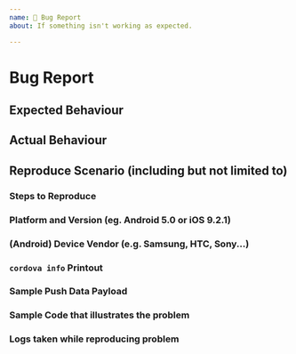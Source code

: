 ```yaml
---
name: 🐛 Bug Report
about: If something isn't working as expected.

---
```


# Bug Report

## Expected Behaviour

## Actual Behaviour

## Reproduce Scenario (including but not limited to)

### Steps to Reproduce

### Platform and Version (eg. Android 5.0 or iOS 9.2.1)

### (Android) Device Vendor (e.g. Samsung, HTC, Sony...)

### `cordova info` Printout

<!-- 
  Please attach the full `cordova info` print out.
  This printoput contains all the necessary information for debugging.
  The information it provides:
    * Versions of the Cordova Packages
    * Project Installed Platforms & Versions
    * Project Installed Plugins & Versions
    * Development Environment Information
    * <Platform> Environment Information
    * Project Setting Files (config.xml and package.json)
-->

### Sample Push Data Payload

### Sample Code that illustrates the problem

### Logs taken while reproducing problem
